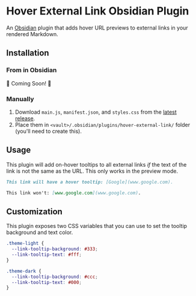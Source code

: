 # Hover External Link Obsidian Plugin

An [Obsidian](https://obsidian.md/) plugin that adds hover URL previews to external links in your rendered Markdown.

## Installation

### From in Obsidian

🚧 Coming Soon! 🚧

### Manually

1. Download `main.js`, `manifest.json`, and `styles.css` from the [latest release](https://github.com/jamiebrynes7/obsidian-hover-external-link/releases/latest).
2. Place them in `<vault>/.obsidian/plugins/hover-external-link/` folder (you'll need to create this).

## Usage

This plugin will add on-hover tooltips to all external links _if_ the text of the link is not the same as the URL. This only works in the preview mode.

```md
This link will have a hover tooltip: [Google](www.google.com). 

This link won't: [www.google.com](www.google.com).
```

## Customization

This plugin exposes two CSS variables that you can use to set the tooltip background and text color.

```css
.theme-light {
  --link-tooltip-background: #333;
  --link-tooltip-text: #fff;
}

.theme-dark {
  --link-tooltip-background: #ccc;
  --link-tooltip-text: #000;
}
```